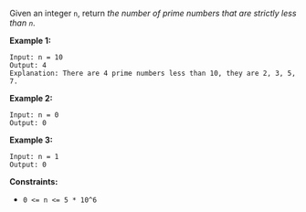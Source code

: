 Given an integer `n`, return *the number of prime numbers that are strictly less than `n`*.

**Example 1:**
```
Input: n = 10
Output: 4
Explanation: There are 4 prime numbers less than 10, they are 2, 3, 5, 7.
```
**Example 2:**
```
Input: n = 0
Output: 0
```
**Example 3:**
```
Input: n = 1
Output: 0
```
**Constraints:**
- `0 <= n <= 5 * 10^6`